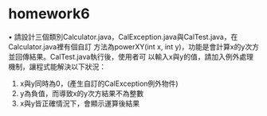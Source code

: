 # homework6
• 請設計三個類別Calculator.java，CalException.java與CalTest.java，在Calculator.java裡有個自訂
方法為powerXY(int x, int y)，功能是會計算x的y次方並回傳結果。CalTest.java執行後，使用者可
以輸入x與y的值，請加入例外處理機制，讓程式能解決以下狀況：
1. x與y同時為0，(產生自訂的CalException例外物件)
2. y為負值，而導致x的y次方結果不為整數
3. x與y皆正確情況下，會顯示運算後結果
